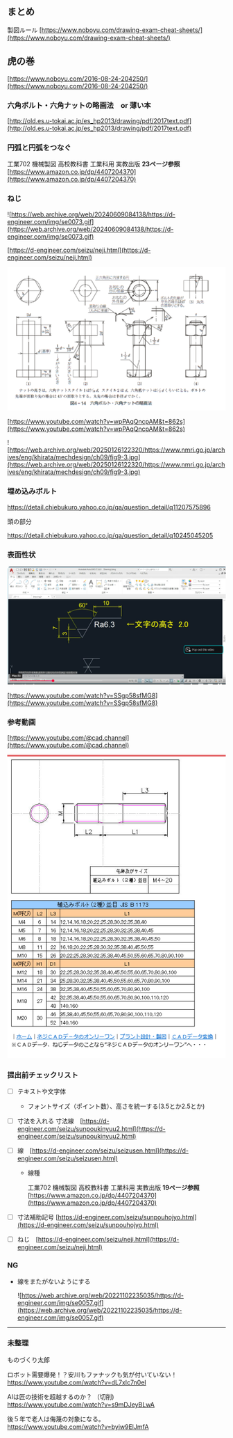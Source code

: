 ## まとめ

製図ルール
[https://www.noboyu.com/drawing-exam-cheat-sheets/](https://www.noboyu.com/drawing-exam-cheat-sheets/)

## 虎の巻

[https://www.noboyu.com/2016-08-24-204250/](https://www.noboyu.com/2016-08-24-204250/)


### 六角ボルト・六角ナットの略画法　or 薄い本

[http://old.es.u-tokai.ac.jp/es_hp2013/drawing/pdf/2017text.pdf](http://old.es.u-tokai.ac.jp/es_hp2013/drawing/pdf/2017text.pdf)

### 円弧と円弧をつなぐ

工業702 機械製図 高校教科書 工業科用 実教出版 **23ページ参照**<br>
[https://www.amazon.co.jp/dp/4407204370](https://www.amazon.co.jp/dp/4407204370)

### ねじ

![https://web.archive.org/web/20240609084138/https://d-engineer.com/img/se0073.gif](https://web.archive.org/web/20240609084138/https://d-engineer.com/img/se0073.gif)

[https://d-engineer.com/seizu/neji.html](https://d-engineer.com/seizu/neji.html)

![n.png](n.png)

[https://www.youtube.com/watch?v=wpPAqQncpAM&t=862s](https://www.youtube.com/watch?v=wpPAqQncpAM&t=862s)

![https://web.archive.org/web/20250126122320/https://www.nmri.go.jp/archives/eng/khirata/mechdesign/ch09/fig9-3.jpg](https://web.archive.org/web/20250126122320/https://www.nmri.go.jp/archives/eng/khirata/mechdesign/ch09/fig9-3.jpg)

### 埋め込みボルト






https://detail.chiebukuro.yahoo.co.jp/qa/question_detail/q11207575896

頭の部分

https://detail.chiebukuro.yahoo.co.jp/qa/question_detail/q10245045205



### 表面性状

![image.png](image.png)

[https://www.youtube.com/watch?v=SSgp58sfMG8](https://www.youtube.com/watch?v=SSgp58sfMG8)

### 参考動画

[https://www.youtube.com/@cad.channel](https://www.youtube.com/@cad.channel)


![n2.png](n2.png)

### 提出前チェックリスト

* [ ] テキストや文字体
  * フォントサイズ（ポイント数）、高さを統一する(3.5とか2.5とか)
* [ ] 寸法を入れる 寸法線　[https://d-engineer.com/seizu/sunpoukinyuu2.html](https://d-engineer.com/seizu/sunpoukinyuu2.html)
  
      
* [ ] 線　[https://d-engineer.com/seizu/seizusen.html](https://d-engineer.com/seizu/seizusen.html)
  * 線種

    工業702 機械製図 高校教科書 工業科用 実教出版 **19ページ参照**<br>
    [https://www.amazon.co.jp/dp/4407204370](https://www.amazon.co.jp/dp/4407204370)     


* [ ] 寸法補助記号 [https://d-engineer.com/seizu/sunpouhojyo.html](https://d-engineer.com/seizu/sunpouhojyo.html)
* [ ] ねじ　[https://d-engineer.com/seizu/neji.html](https://d-engineer.com/seizu/neji.html)




### NG

  * 線をまたがないようにする

    ![https://web.archive.org/web/20221102235035/https://d-engineer.com/img/se0057.gif](https://web.archive.org/web/20221102235035/https://d-engineer.com/img/se0057.gif)


----

### 未整理

ものづくり太郎

ロボット需要爆発！？安川もファナックも気が付いていない！<br>
https://www.youtube.com/watch?v=dL7xIc7n0eI

AIは匠の技術を超越するのか？ （切削)<br>
https://www.youtube.com/watch?v=s9mDJeyBLwA 

後５年で老人は侮蔑の対象になる。 <br>
https://www.youtube.com/watch?v=byiw9ElJmfA
